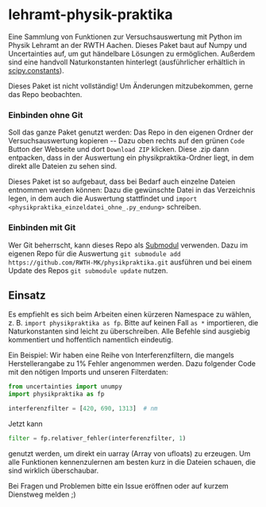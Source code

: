 # lehramt-physik-praktika
Eine Sammlung von Funktionen zur Versuchsauswertung mit Python im Physik Lehramt an der RWTH Aachen.
Dieses Paket baut auf Numpy und Uncertainties auf, um gut händelbare Lösungen zu ermöglichen. Außerdem sind eine
handvoll Naturkonstanten hinterlegt (ausführlicher erhältlich in 
[scipy.constants](https://docs.scipy.org/doc/scipy/reference/constants.html)).

Dieses Paket ist nicht vollständig! Um Änderungen mitzubekommen, gerne das Repo beobachten.
### Einbinden ohne Git
Soll das ganze Paket genutzt werden: Das Repo in den eigenen Ordner der Versuchsauswertung kopieren -- Dazu oben 
rechts auf den grünen `Code` Button der Webseite und dort `Download ZIP` klicken. Diese .zip dann entpacken, dass 
in der Auswertung ein physikpraktika-Ordner liegt, in dem direkt alle Dateien zu sehen sind. 

Dieses Paket ist so aufgebaut, dass bei Bedarf auch einzelne Dateien entnommen werden können: Dazu die gewünschte 
Datei in das Verzeichnis legen, in dem auch die Auswertung stattfindet und 
`import <physikpraktika_einzeldatei_ohne_.py_endung>` schreiben.

### Einbinden mit Git
Wer Git beherrscht, kann dieses Repo als [Submodul](https://github.blog/2016-02-01-working-with-submodules/)
verwenden. Dazu im eigenen Repo für die Auswertung ``git submodule add https://github.com/RWTH-MK/physikpraktika.git`` 
ausführen und bei einem Update des Repos ``git submodule update`` nutzen.

## Einsatz
Es empfiehlt es sich beim Arbeiten einen kürzeren Namespace zu wählen, z. B. `import physikpraktika as fp`. 
Bitte auf keinen Fall `as *` importieren, die Naturkonstanten sind leicht zu überschreiben.
Alle Befehle sind ausgiebig kommentiert und hoffentlich namentlich eindeutig. 

Ein Beispiel: Wir haben eine Reihe von Interferenzfiltern, die mangels Herstellerangabe zu 1% Fehler angenommen werden. Dazu 
folgender Code mit den nötigen Imports und unseren Filterdaten:
```python
from uncertainties import unumpy
import physikpraktika as fp

interferenzfilter = [420, 690, 1313]  # nm
```
Jetzt kann 
```python
filter = fp.relativer_fehler(interferenzfilter, 1)
```
genutzt werden, um direkt ein uarray (Array von ufloats) zu erzeugen. Um alle Funktionen kennenzulernen am besten kurz
in die Dateien schauen, die sind wirklich überschaubar.

Bei Fragen und Problemen bitte ein Issue eröffnen oder auf kurzem Dienstweg melden ;) 
